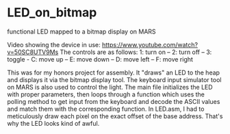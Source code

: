 # LED_on_bitmap
functional LED mapped to a bitmap display on MARS

Video showing the device in use: https://www.youtube.com/watch?v=50SC8UTV9Ms
The controls are as follows: 1: turn on – 2: turn off – 3: toggle - C: move up – E: move down – D: move left – F: move right

This was for my honors project for assembly. It "draws" an LED to the heap and displays it via the bitmap display tool. The keyboard input simulator tool on MARS is also used to control the light.
The main file initializes the LED with proper parameters, then loops through a function which uses the polling method to get input from the keyboard and decode the ASCII values and match them with the corresponding function. In LED.asm, I had to meticulously draw each pixel on the exact offset of the base address. That's why the LED looks kind of awful.
